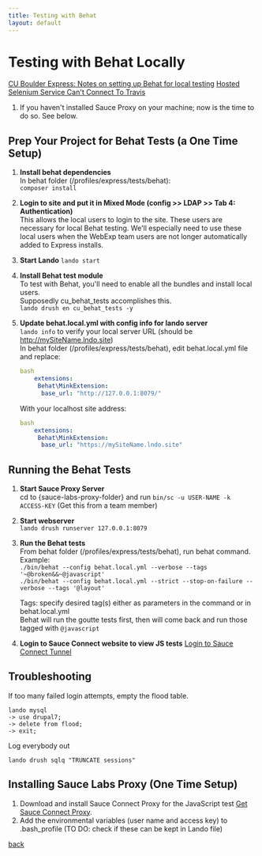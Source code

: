 ```yaml
---
title: Testing with Behat
layout: default
---
```


# Testing with Behat Locally

[CU Boulder Express: Notes on setting up Behat for local testing](https://github.com/CuBoulder/express/tree/dev/tests/behat)
[Hosted Selenium Service Can't Connect To Travis](https://github.com/CuBoulder/express/issues/3035)

1. If you haven't installed Sauce Proxy on your machine; now is the time to do so. See below.

## Prep Your Project for Behat Tests (a One Time Setup)

1. **Install behat dependencies** <br />
   In behat folder (/profiles/express/tests/behat): <br />
   `composer install`

1. **Login to site and put it in Mixed Mode (config >> LDAP >> Tab 4: Authentication)** <br/>
      This allows the local users to login to the site. These users are necessary for local Behat testing. We'll especially need to use these local users when the WebExp team users are not longer automatically added to Express installs.

1. **Start Lando** `lando start`

1. **Install Behat test module** <br/>
   To test with Behat, you'll need to enable all the bundles and install local users. <br />
   Supposedly cu_behat_tests accomplishes this. <br/>
   `lando drush en cu_behat_tests -y` <br />

1. **Update behat.local.yml with config info for lando server** <br />
   `lando info` to verify your local server URL (should be http://mySiteName.lndo.site)<br />
   In behat folder (/profiles/express/tests/behat), edit behat.local.yml file and replace:

      ```yml
      bash
          extensions:
           Behat\MinkExtension:
            base_url: "http://127.0.0.1:8079/"
      ```

      With your localhost site address:

      ```yml
      bash
          extensions:
           Behat\MinkExtension:
            base_url: "https://mySiteName.lndo.site"
      ```

## Running the Behat Tests

1. **Start Sauce Proxy Server** <br />
   cd to {sauce-labs-proxy-folder} and run `bin/sc -u USER-NAME -k ACCESS-KEY` (Get this from a team member)<br />

1. **Start webserver** <br />
   `lando drush runserver 127.0.0.1:8079`

1. **Run the Behat tests** <br />
   From behat folder (/profiles/express/tests/behat), run behat command.  <br />
   Example: <br />
   `./bin/behat --config behat.local.yml --verbose --tags '~@broken&&~@javascript'` <br />
   `./bin/behat --config behat.local.yml --strict --stop-on-failure --verbose --tags '@layout'`

   Tags: specify desired tag(s) either as parameters in the command or in behat.local.yml <br />
   Behat will run the goutte tests first, then will come back and run those tagged with `@javascript`

1. **Login to Sauce Connect website to view JS tests**
    [Login to Sauce Connect Tunnel](https://app.saucelabs.com/login) <br />


## Troubleshooting

If too many failed login attempts, empty the flood table.
```sh-session
lando mysql
-> use drupal7;
-> delete from flood;
-> exit;
```
Log everybody out
```sh-session
lando drush sqlq "TRUNCATE sessions"
```

## Installing Sauce Labs Proxy (One Time Setup)

1. Download and install Sauce Connect Proxy for the JavaScript test
   [Get Sauce Connect Proxy](https://wiki.saucelabs.com/display/DOCS/Sauce+Connect+Proxy).
1. Add the environmental variables (user name and access key) to .bash_profile (TO DO: check if these can be kept in Lando file)


[back](./)
